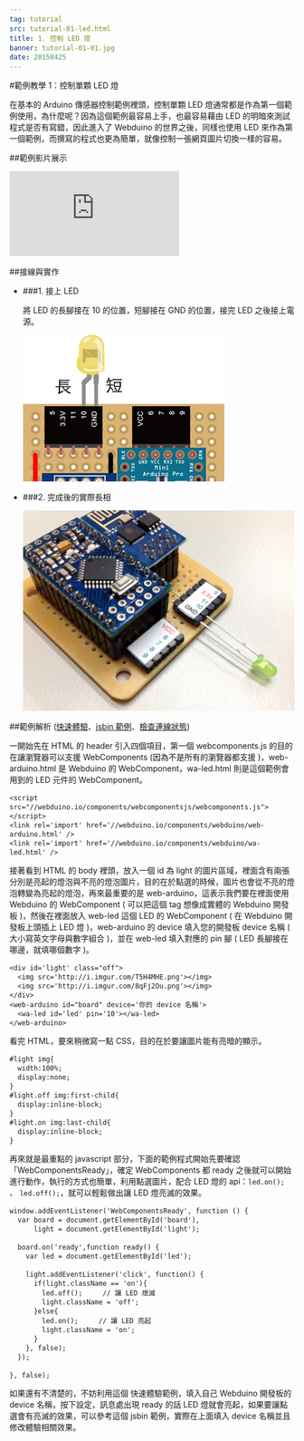 ```yaml
---
tag: tutorial
src: tutorial-01-led.html
title: 1. 控制 LED 燈
banner: tutorial-01-01.jpg
date: 20150425
---
```


<!-- @@master  = ../../_layout.html-->

<!-- @@block  =  meta-->

<title>範例教學 1：控制單顆 LED 燈 :::: Webduino = Web + Arduino</title>

<meta property="og:description" content="在基本的 Arduino 傳感器控制範例裡頭，控制單顆 LED 燈通常都是作為第一個範例使用，為什麼呢？因為這個範例最容易上手，也最容易藉由 LED 的明暗來測試程式是否有寫錯，因此進入了 Webduino 的世界之後，同樣也使用 LED 來作為第一個範例，而撰寫的程式也更為簡單，就像控制一張網頁圖片切換一樣的容易。">

<!-- @@close-->




<!-- @@block  =  tutorials-->
#範例教學 1：控制單顆 LED 燈

在基本的 Arduino 傳感器控制範例裡頭，控制單顆 LED 燈通常都是作為第一個範例使用，為什麼呢？因為這個範例最容易上手，也最容易藉由 LED 的明暗來測試程式是否有寫錯，因此進入了 Webduino 的世界之後，同樣也使用 LED 來作為第一個範例，而撰寫的程式也更為簡單，就像控制一張網頁圖片切換一樣的容易。

##範例影片展示

<iframe class="youtube" src="https://www.youtube.com/embed/AIGx_sUx1IU" frameborder="0" allowfullscreen></iframe>

##接線與實作

- ###1. 接上 LED

	將 LED 的長腳接在 10 的位置，短腳接在 GND 的位置，接完 LED 之後接上電源。

	![](../img/tutorials/tutorial-01-02.jpg)

- ###2. 完成後的實際長相

	![](../img/tutorials/tutorial-01-03.jpg)

##範例解析 ([快速體驗](http://webduinoio.github.io/samples/content/led/)、[jsbin 範例](http://jsbin.com/raniwi/5/edit?html,output)、[檢查連線狀態](http://webduino.io/device.html))

一開始先在 HTML 的 header 引入四個項目，第一個 webcomponents.js 的目的在讓瀏覽器可以支援 WebComponents (因為不是所有的瀏覽器都支援 )，web-arduino.html 是 Webduino 的 WebComponent，wa-led.html 則是這個範例會用到的 LED 元件的 WebComponent。


	<script src="//webduino.io/components/webcomponentsjs/webcomponents.js"></script>
	<link rel='import' href='//webduino.io/components/webduino/web-arduino.html' />
	<link rel='import' href='//webduino.io/components/webduino/wa-led.html' />

接著看到 HTML 的 body 裡頭，放入一個 id 為 light 的圖片區域，裡面含有兩張分別是亮起的燈泡與不亮的燈泡圖片，目的在於點選的時候，圖片也會從不亮的燈泡轉變為亮起的燈泡，再來最重要的是 web-arduino，這表示我們要在裡面使用 Webduino 的 WebComponent ( 可以把這個 tag 想像成實體的 Webduino 開發板 )，然後在裡面放入 web-led 這個 LED 的 WebComponent ( 在 Webduino 開發板上頭插上 LED 燈 )，web-arduino 的 device 填入您的開發板 device 名稱 ( 大小寫英文字母與數字組合 )，並在 web-led 填入對應的 pin 腳 ( LED 長腳接在哪邊，就填哪個數字 )。

	<div id='light' class="off">
	  <img src='http://i.imgur.com/T5H4MHE.png'></img>
	  <img src='http://i.imgur.com/8qFj2Ou.png'></img>
	</div>
	<web-arduino id="board" device='你的 device 名稱'>
	  <wa-led id='led' pin='10'></wa-led>
	</web-arduino>

看完 HTML，要來稍微寫一點 CSS，目的在於要讓圖片能有亮暗的顯示。

	#light img{
	  width:100%;
	  display:none;
	}
	#light.off img:first-child{
	  display:inline-block;
	}
	#light.on img:last-child{
	  display:inline-block;
	}

再來就是最重點的 javascript 部分，下面的範例程式開始先要確認「WebComponentsReady」，確定 WebComponents 都 ready 之後就可以開始進行動作，執行的方式也簡單，利用點選圖片，配合 LED 燈的 api：`led.on();` 、 `led.off();`，就可以輕鬆做出讓 LED 燈亮滅的效果。

	window.addEventListener('WebComponentsReady', function () {
	  var board = document.getElementById('board'),
	      light = document.getElementById('light');

	  board.on('ready',function ready() {
	    var led = document.getElementById('led');

	    light.addEventListener('click', function() {
	      if(light.className == 'on'){
	        led.off();     // 讓 LED 熄滅
	        light.className = 'off';
	      }else{
	        led.on();     // 讓 LED 亮起
	        light.className = 'on';
	      }
	    }, false);
	  });

	}, false);

如果還有不清楚的，不妨利用這個 快速體驗範例，填入自己 Webduino 開發板的 device 名稱，按下設定，訊息處出現 ready 的話 LED 燈就會亮起，如果要讓點選會有亮滅的效果，可以參考這個 jsbin 範例，實際在上面填入 device 名稱並且修改體驗相關效果。




<!-- @@close-->